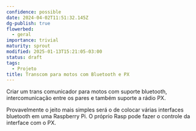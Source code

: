```yaml
---
confidence: possible
date: 2024-04-02T11:51:32.145Z
dg-publish: true
flowerbed:
  - geral
importance: trivial
maturity: sprout
modified: 2025-01-13T15:21:05-03:00
status: draft
tags:
  - Projeto
title: Transcom para motos com Bluetooth e PX
---
```


Criar um trans comunicador para motos com suporte bluetooth, intercomunicação entre os pares e também suporte a rádio PX.

Provavelmente o jeito mais simples será o de colocar várias interfaces bluetooth em uma Raspberry Pi. O próprio Rasp pode fazer o controle da interface com o PX.

